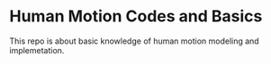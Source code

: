 # Human Motion Codes and Basics

This repo is about basic knowledge of human motion modeling and implemetation.  